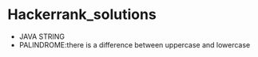 # Hackerrank_solutions
 * JAVA STRING
 * PALINDROME:there is a difference between uppercase and lowercase
